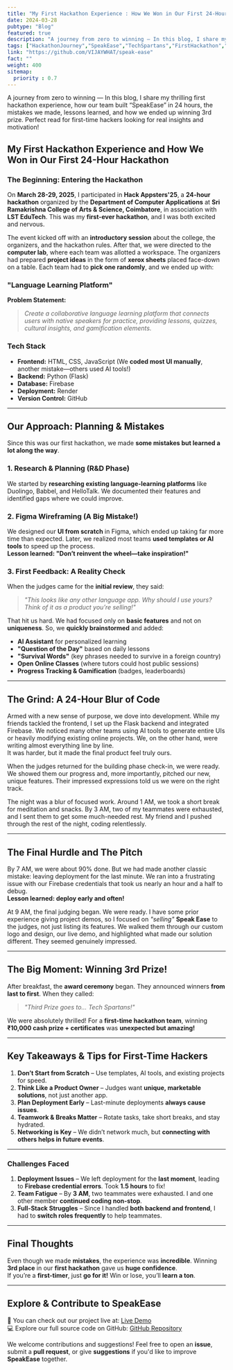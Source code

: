```yaml
---
title: "My First Hackathon Experience : How We Won in Our First 24-Hour Hackathon"
date: 2024-03-28
pubtype: "Blog"
featured: true
description: "A journey from zero to winning — In this blog, I share my thrilling first hackathon experience, how our team built “SpeakEase” in 24 hours, the mistakes we made, lessons learned, and how we ended up winning 3rd prize. Perfect read for first-time hackers looking for real insights and motivation!"
tags: ["HackathonJourney","SpeakEase","TechSpartans","FirstHackathon","FromLearnerToMentor","FlaskDev", "GrowthMindset"]
link: "https://github.com/VIJAYWHAT/speak-ease"
fact: ""
weight: 400
sitemap:
  priority : 0.7
---
```


A journey from zero to winning — In this blog, I share my thrilling first hackathon experience, how our team built “SpeakEase” in 24 hours, the mistakes we made, lessons learned, and how we ended up winning 3rd prize. Perfect read for first-time hackers looking for real insights and motivation!



## **My First Hackathon Experience and How We Won in Our First 24-Hour Hackathon**

### **The Beginning: Entering the Hackathon**

On **March 28-29, 2025**, I participated in **Hack Appsters'25**, a **24-hour hackathon** organized by the **Department of Computer Applications** at **Sri Ramakrishna College of Arts & Science, Coimbatore**, in association with **LST EduTech**. This was my **first-ever hackathon**, and I was both excited and nervous.

The event kicked off with an **introductory session** about the college, the organizers, and the hackathon rules. After that, we were directed to the **computer lab**, where each team was allotted a workspace. The organizers had prepared **project ideas** in the form of **xerox sheets** placed face-down on a table. Each team had to **pick one randomly**, and we ended up with:

### **"Language Learning Platform"**

**Problem Statement:**

> *Create a collaborative language learning platform that connects users with native speakers for practice, providing lessons, quizzes, cultural insights, and gamification elements.*

### **Tech Stack**

- **Frontend:** HTML, CSS, JavaScript (We **coded most UI manually**, another mistake—others used AI tools!)
- **Backend:** Python (Flask)
- **Database:** Firebase
- **Deployment:** Render
- **Version Control:** GitHub

---

## **Our Approach: Planning & Mistakes**

Since this was our first hackathon, we made **some mistakes but learned a lot along the way**.

### **1. Research & Planning (R&D Phase)**

We started by **researching existing language-learning platforms** like Duolingo, Babbel, and HelloTalk. We documented their features and identified gaps where we could improve.

### **2. Figma Wireframing (A Big Mistake!)**

We designed our **UI from scratch** in Figma, which ended up taking far more time than expected. Later, we realized most teams **used templates or AI tools** to speed up the process.  
**Lesson learned: "Don’t reinvent the wheel—take inspiration!"**

### **3. First Feedback: A Reality Check**

When the judges came for the **initial review**, they said:

> _"This looks like any other language app. Why should I use yours? Think of it as a product you’re selling!"_

That hit us hard. We had focused only on **basic features** and not on **uniqueness**. So, we **quickly brainstormed** and added:

- **AI Assistant** for personalized learning
- **"Question of the Day"** based on daily lessons
- **"Survival Words"** (key phrases needed to survive in a foreign country)
- **Open Online Classes** (where tutors could host public sessions)
- **Progress Tracking & Gamification** (badges, leaderboards)

---

## **The Grind: A 24-Hour Blur of Code**

Armed with a new sense of purpose, we dove into development. While my friends tackled the frontend, I set up the Flask backend and integrated Firebase. We noticed many other teams using AI tools to generate entire UIs or heavily modifying existing online projects. We, on the other hand, were writing almost everything line by line.  
It was harder, but it made the final product feel truly ours.

When the judges returned for the building phase check-in, we were ready. We showed them our progress and, more importantly, pitched our new, unique features. Their impressed expressions told us we were on the right track.

The night was a blur of focused work. Around 1 AM, we took a short break for meditation and snacks. By 3 AM, two of my teammates were exhausted, and I sent them to get some much-needed rest. My friend and I pushed through the rest of the night, coding relentlessly.

---

## **The Final Hurdle and The Pitch**

By 7 AM, we were about 90% done. But we had made another classic mistake: leaving deployment for the last minute. We ran into a frustrating issue with our Firebase credentials that took us nearly an hour and a half to debug.  
**Lesson learned: deploy early and often!**

At 9 AM, the final judging began. We were ready. I have some prior experience giving project demos, so I focused on _"selling"_ **Speak Ease** to the judges, not just listing its features. We walked them through our custom logo and design, our live demo, and highlighted what made our solution different. They seemed genuinely impressed.

---

## **The Big Moment: Winning 3rd Prize!**

After breakfast, the **award ceremony** began. They announced winners **from last to first**. When they called:

> _"Third Prize goes to… Tech Spartans!"_

We were absolutely thrilled! For a **first-time hackathon team**, winning **₹10,000 cash prize + certificates** was **unexpected but amazing!**

---

## **Key Takeaways & Tips for First-Time Hackers**

1. **Don’t Start from Scratch** – Use templates, AI tools, and existing projects for speed.
2. **Think Like a Product Owner** – Judges want **unique, marketable solutions**, not just another app.
3. **Plan Deployment Early** – Last-minute deployments **always cause issues**.
4. **Teamwork & Breaks Matter** – Rotate tasks, take short breaks, and stay hydrated.
5. **Networking is Key** – We didn’t network much, but **connecting with others helps in future events**.

---

### **Challenges Faced**

1. **Deployment Issues** – We left deployment for the **last moment**, leading to **Firebase credential errors**. Took **1.5 hours** to fix!
2. **Team Fatigue** – By **3 AM**, two teammates were exhausted. I and one other member **continued coding non-stop**.
3. **Full-Stack Struggles** – Since I handled **both backend and frontend**, I had to **switch roles frequently** to help teammates.

---

## **Final Thoughts**

Even though we made **mistakes**, the experience was **incredible**. Winning **3rd place** in our **first hackathon** gave us **huge confidence**.  
If you’re a **first-timer**, just **go for it!** Win or lose, you’ll **learn a ton**.

---

## **Explore & Contribute to SpeakEase**

🔗 You can check out our project live at: [Live Demo](https://speak-ease.onrender.com/)  
💻 Explore our full source code on GitHub: [GitHub Repository](https://github.com/VIJAYWHAT/speak-ease)

We welcome contributions and suggestions! 
Feel free to open an **issue**, submit a **pull request**, or give **suggestions** if you'd like to improve **SpeakEase** together.


